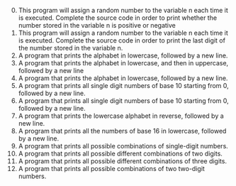 0. This program will assign a random number to the variable n each time it is executed. Complete the source code in order to print whether the number stored in the variable n is positive or negative
1. This program will assign a random number to the variable n each time it is executed. Complete the source code in order to print the last digit of the number stored in the variable n.
2. A program that prints the alphabet in lowercase, followed by a new line.
3. A program that prints the alphabet in lowercase, and then in uppercase, followed by a new line
4. A program that prints the alphabet in lowercase, followed by a new line.
5. A program that prints all single digit numbers of base 10 starting from 0, followed by a new line.
6. A program that prints all single digit numbers of base 10 starting from 0, followed by a new line.
7. A program that prints the lowercase alphabet in reverse, followed by a new line.
8. A program that prints all the numbers of base 16 in lowercase, followed by a new line.
9. A program that prints all possible combinations of single-digit numbers.
10. A program that prints all possible different combinations of two digits.
11. A program that prints all possible different combinations of three digits.
12. A program that prints all possible combinations of two two-digit numbers.

